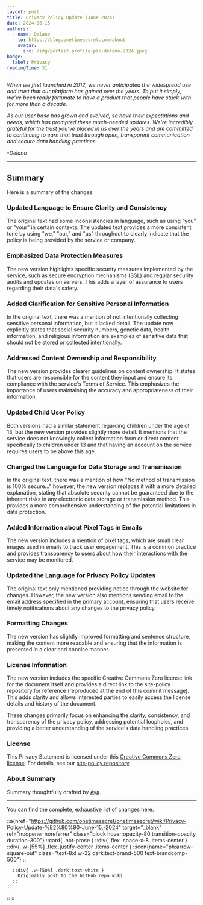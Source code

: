 ```yaml
---
layout: post
title: Privacy Policy Update (June 2024)
date: 2024-06-15
authors:
  - name: Delano
    to: https://blog.onetimesecret.com/about
    avatar:
      src: /img/portait-profile-pic-delano-2024.jpeg
badge:
  label: Privacy
readingTime: 31
---
```



_When we first launched in 2012, we never anticipated the widespread use and trust that our platform has gained over the years. To put it simply, we've been really fortunate to have a product that people have stuck with for more than a decade._

_As our user base has grown and evolved, so have their expectations and needs, which has prompted these much-needed updates. We're incredibly grateful for the trust you've placed in us over the years and are committed to continuing to earn that trust through open, transparent communication and secure data handling practices._

_-Delano_

---

## Summary
Here is a summary of the changes:

### Updated Language to Ensure Clarity and Consistency
The original text had some inconsistencies in language, such as using "you" or "your" in certain contexts. The updated text provides a more consistent tone by using "we," "our," and "us" throughout to clearly indicate that the policy is being provided by the service or company.

### Emphasized Data Protection Measures
The new version highlights specific security measures implemented by the service, such as secure encryption mechanisms (SSL) and regular security audits and updates on servers. This adds a layer of assurance to users regarding their data's safety.

### Added Clarification for Sensitive Personal Information
In the original text, there was a mention of not intentionally collecting sensitive personal information, but it lacked detail. The update now explicitly states that social security numbers, genetic data, health information, and religious information are examples of sensitive data that should not be stored or collected intentionally.

### Addressed Content Ownership and Responsibility
The new version provides clearer guidelines on content ownership. It states that users are responsible for the content they input and ensure its compliance with the service's Terms of Service. This emphasizes the importance of users maintaining the accuracy and appropriateness of their information.

### Updated Child User Policy
Both versions had a similar statement regarding children under the age of 13, but the new version provides slightly more detail. It mentions that the service does not knowingly collect information from or direct content specifically to children under 13 and that having an account on the service requires users to be above this age.

### Changed the Language for Data Storage and Transmission
In the original text, there was a mention of how "No method of transmission is 100% secure..." however, the new version replaces it with a more detailed explanation, stating that absolute security cannot be guaranteed due to the inherent risks in any electronic data storage or transmission method. This provides a more comprehensive understanding of the potential limitations in data protection.

### Added Information about Pixel Tags in Emails
The new version includes a mention of pixel tags, which are small clear images used in emails to track user engagement. This is a common practice and provides transparency to users about how their interactions with the service may be monitored.

### Updated the Language for Privacy Policy Updates
The original text only mentioned providing notice through the website for changes. However, the new version also mentions sending email to the email address specified in the primary account, ensuring that users receive timely notifications about any changes to the privacy policy.

### Formatting Changes
The new version has slightly improved formatting and sentence structure, making the content more readable and ensuring that the information is presented in a clear and concise manner.

### License Information
The new version includes the specific Creative Commons Zero license link for the document itself and provides a direct link to the site-policy repository for reference (reproduced at the end of this commit message). This adds clarity and allows interested parties to easily access the license details and history of the document.

These changes primarily focus on enhancing the clarity, consistency, and transparency of the privacy policy, addressing potential loopholes, and providing a better understanding of the service's data handling practices.

### License
This Privacy Statement is licensed under this [Creative Commons Zero license](https://creativecommons.org/publicdomain/zero/1.0/). For details, see our [site-policy repository](https://github.com/onetimesecret/site-policy).

### About Summary

Summary thoughtfully drafted by [Aya](https://cohere.com/research/papers/aya-command-23-8b-and-35b-technical-report-2024-05-23).


---

You can find the [complete, exhaustive list of changes here](https://github.com/onetimesecret/onetimesecret/commit/939b316ffff2da0b70c42e9d16e9fc08b422c55b).

::a{href="https://github.com/onetimesecret/onetimesecret/wiki/Privacy-Policy-Update-%E2%80%90-June-15,-2024" target="_blank" rel="noopener noreferrer" class="block hover:opacity-80 transition-opacity duration-300"}
  ::card{ .not-prose }
    ::div{ .flex .space-x-8 .items-center }
      ::div{ .w-[55%] .flex .justify-center .items-center }
        ::icon{name="ph:arrow-square-out" class="text-8xl w-32 dark:text-brand-500 text-brandcomp-500"}
      ::

      ::div{ .w-[50%] .dark:text-white }
        Originally post to the GitHub repo wiki
      ::
    ::
  ::
::
